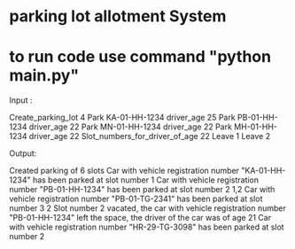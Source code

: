 # parking lot allotment  System
# to run code use command "python main.py"

Input :

Create_parking_lot 4
Park KA-01-HH-1234 driver_age 25
Park PB-01-HH-1234 driver_age 22
Park MN-01-HH-1234 driver_age 22
Park MH-01-HH-1234 driver_age 22
Slot_numbers_for_driver_of_age 22
Leave 1
Leave 2


Output:

Created parking of 6 slots
Car with vehicle registration number "KA-01-HH-1234" has been parked at slot number 1
Car with vehicle registration number "PB-01-HH-1234" has been parked at slot number 2
1,2
Car with vehicle registration number "PB-01-TG-2341" has been parked at slot number 3
2
Slot number 2 vacated, the car with vehicle registration number "PB-01-HH-1234" left the space, the driver of the car was of age 21
Car with vehicle registration number "HR-29-TG-3098" has been parked at slot number 2
